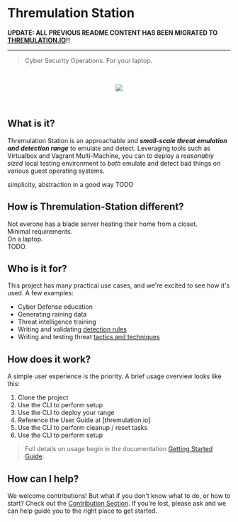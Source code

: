 # Thremulation Station

**UPDATE: ALL PREVIOUS README CONTENT HAS BEEN MIGRATED TO [THREMULATION.IO]()!!**

---

> Cyber Security Operations. For your laptop.

<br>
<p align="center">
<img src="../img/placeholder-logo.png">
</p>
<br>


## What is it?

Thremulation Station is an approachable and ***small-scale threat emulation and detection range*** to emulate and detect. Leveraging tools such as Virtualbox and Vagrant Multi-Machine, you can to deploy a _reasonably sized_ local testing environment to _both_ emulate and detect bad things on various guest operating systems.

simplicity, abstraction in a good way TODO


## How is Thremulation-Station different?

Not everone has a blade server heating their home from a closet.   
Minimal requirements.  
On a laptop.  
TODO.  


## Who is it for?

This project has many practical use cases, and we're excited to see how it's used. A few examples:

- Cyber Defense education
- Generating raining data
- Threat intelligence training
- Writing and validating [detection rules](https://github.com/elastic/detection-rules)
- Writing and testing threat [tactics and techniques](https://attack.mitre.org/tactics/enterprise/)


## How does it work?

A simple user experience is the priority. A brief usage overview looks like this:

1. Clone the project
1. Use the CLI to perform setup
1. Use the CLI to deploy your range
1. Reference the User Guide at [thremulation.io]
1. Use the CLI to perform cleanup / reset tasks
1. Use the CLI to perform setup

> Full details on usage begin in the documentation [Getting Started Guide](getting-started/index.md).


## How can I help?

We welcome contributions! But what if you don't know what to do, or how to start? Check out the [Contribution Section](/contribution/index.md). If you're lost, please ask and we can help guide you to the right place to get started. 

